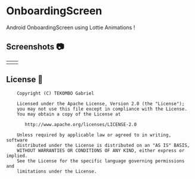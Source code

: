 # OnboardingScreen

Android OnboardingScreen using Lottie Animations !

## Screenshots 📷

<table style="width:100%">
  <tr>
    <td><img src=""/></td>
    <td><img src=""/></td>
  </tr>
  </table>

  ## License 📄

```
    Copyright (C) TEKOMBO Gabriel

    Licensed under the Apache License, Version 2.0 (the "License");
    you may not use this file except in compliance with the License.
    You may obtain a copy of the License at

       http://www.apache.org/licenses/LICENSE-2.0

    Unless required by applicable law or agreed to in writing, software
    distributed under the License is distributed on an "AS IS" BASIS,
    WITHOUT WARRANTIES OR CONDITIONS OF ANY KIND, either express or implied.
    See the License for the specific language governing permissions and
    limitations under the License.
```